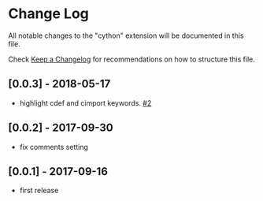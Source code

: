 # Change Log
All notable changes to the "cython" extension will be documented in this file.

Check [Keep a Changelog](http://keepachangelog.com/) for recommendations on how to structure this file.

## [0.0.3] - 2018-05-17
- highlight cdef and cimport keywords. [#2](https://github.com/guyskk/language-cython-for-vscode/issues/2)

## [0.0.2] - 2017-09-30
- fix comments setting

## [0.0.1] - 2017-09-16
- first release